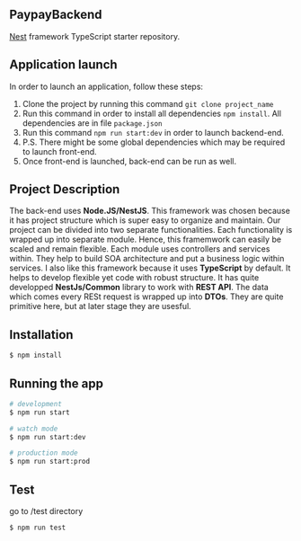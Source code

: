 ## PaypayBackend
[Nest](https://github.com/nestjs/nest) framework TypeScript starter repository.

## Application launch

In order to launch an application, follow these steps:

1. Clone the project by running this command `git clone project_name`
2. Run this command in order to install all dependencies `npm install`. All dependencies are in file `package.json`
3. Run this command `npm run start:dev` in order to launch backend-end.
4. P.S. There might be some global dependencies which may be required to launch front-end. 
5. Once front-end is launched, back-end can be run as well.

## Project Description
The back-end uses **Node.JS/NestJS**. This framework was chosen because it has project structure which is super easy to organize and maintain. 
Our project can be divided into two separate functionalities. Each functionality is wrapped up into separate module. Hence, this framemwork 
can easily be scaled and remain flexible. Each module uses controllers and services within. They help to build SOA architecture and put a business logic
within services. I also like this framework because it uses **TypeScript** by default. It helps to develop flexible yet code with robust structure.
 It has quite developped **NestJs/Common** library to work with **REST API**. The data which comes every RESt request is wrapped up into 
**DTOs**. They are quite primitive here, but at later stage they are usesful.



## Installation

```bash
$ npm install
```

## Running the app

```bash
# development
$ npm run start

# watch mode
$ npm run start:dev

# production mode
$ npm run start:prod
```


## Test
 go to /test directory
```bash
$ npm run test
```